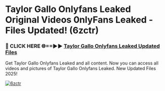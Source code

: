 # Taylor Gallo Onlyfans Leaked Original Videos 0nlyFans Leaked - Files Updated! (6zctr)

<h3>🔴 CLICK HERE 🌐==►► <a href="https://tinyurl.com/ehrbuxhb" rel="nofollow">Taylor Gallo Onlyfans Leaked Updated Files</a></h3>

Get Taylor Gallo Onlyfans Leaked and all content. Now you can access all videos and pictures of Taylor Gallo Onlyfans Leaked. New Updated Files 2025!

[![6zctr](https://i.imgur.com/lVYEuWS.gif)](https://tinyurl.com/ehrbuxhb)
